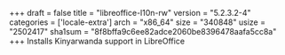 +++
draft = false
title = "libreoffice-l10n-rw"
version = "5.2.3.2-4"
categories = ['locale-extra']
arch = "x86_64"
size = "340848"
usize = "2502417"
sha1sum = "8f8bffa9c6ee82adce2060be8396478aafa5cc8a"
+++
Installs Kinyarwanda support in LibreOffice
